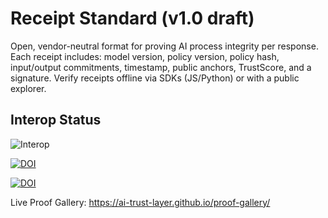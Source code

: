 # Receipt Standard (v1.0 draft)
Open, vendor-neutral format for proving AI process integrity per response.
Each receipt includes: model version, policy version, policy hash, input/output commitments, timestamp, public anchors, TrustScore, and a signature.
Verify receipts offline via SDKs (JS/Python) or with a public explorer.

## Interop Status
![Interop](https://github.com/ai-trust-layer/receipt-spec/actions/workflows/interop-check.yml/badge.svg)

[![DOI](https://zenodo.org/badge/DOI/10.5281/.svg)](https://doi.org/10.5281/)

[![DOI](https://zenodo.org/badge/DOI/10.5281/.svg)](https://doi.org/10.5281/)

Live Proof Gallery: https://ai-trust-layer.github.io/proof-gallery/

